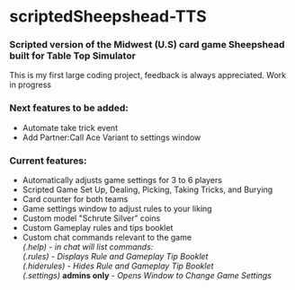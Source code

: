 # scriptedSheepshead-TTS  
### Scripted version of the Midwest (U.S) card game Sheepshead built for Table Top Simulator  

This is my first large coding project, feedback is always appreciated. Work in progress  

### Next features to be added:  
* Automate take trick event  
* Add Partner:Call Ace Variant to settings window  

### Current features:  
* Automatically adjusts game settings for 3 to 6 players  
* Scripted Game Set Up, Dealing, Picking, Taking Tricks, and Burying  
* Card counter for both teams  
* Game settings window to adjust rules to your liking  
* Custom model "Schrute Silver" coins  
* Custom Gameplay rules and tips booklet  
* Custom chat commands relevant to the game  
*(.help) - in chat will list commands:*  
*(.rules) - Displays Rule and Gameplay Tip Booklet*  
*(.hiderules) - Hides Rule and Gameplay Tip Booklet*  
*(.settings)* **admins only** - *Opens Window to Change Game Settings*  
